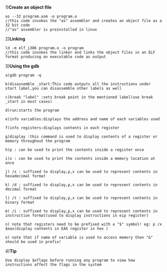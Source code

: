 1)**Create an object file**

  	as --32 program.asm -o program.o
  	//this code invokes the "as" assembler and creates an object file as a 32 bit code 
  	//"as" assembler is preinstalled in linux

2)**Linking**
  
  	ld -m elf_i386 program.o -o program  
  	//this code invokes the linker and links the object files in an ELF format producing an executable code as output

3)**Using the gdb**
  
  	a)gdb program -q
  
  	b)disassemble _start:This code outputs all the instructions under start label,you can disassemble other labels as well
  
  	c)break "label" :sets break point in the mentioned label(use break _start in most cases)
  
  	d)run:starts the program
  
  	e)info variables:displays the address and name of each variables used
  
  	f)info registers:displays contents in each register
  
  	g)display :this command is used to display contents of a register or memory throughout the program
  
  	h)p : can be used to print the contents inside a register once
  
  	i)x : can be used to print the contents inside a memory location at once
  
  	j) /x : suffixed to display,p,x can be used to represent contents in hexadecimal format
  
  	k) /d : suffixed to display,p,x can be used to represent contents in decimal format
  
  	l) /t : suffixed to display,p,x can be used to represent contents in binary format
  
  	m) /i : suffixed to display,p,x can be used to represent contents in instruction format(used to display instructions in eip register)
  
  	n) note that registers need to be prefixed with a "$" symbol! eg: p /x $eax(display contents in EAX register in hex )
  
  	o) note that if name of variable is used to access memory then "&" should be used in prefix!

4)**Tip**

  	Use display $eflags before running any program to view how instructions affect the flags in the system
